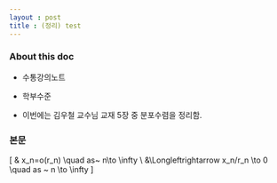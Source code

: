 ```yaml
---
layout : post 
title : (정리) test
---
```


### About this doc

- 수통강의노트 

- 학부수준 

- 이번에는 김우철 교수님 교재 5장 중 분포수렴을 정리함. 

### 본문 

\[
& x_n=o(r_n) \quad as~  n\to \infty \\
&\Longleftrightarrow x_n/r_n \to 0 \quad as ~ n \to \infty 
\]